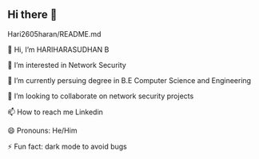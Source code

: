 ## Hi there 👋
Hari2605haran/README.md

👋 Hi, I’m HARIHARASUDHAN B 

👀 I’m interested in Network Security

🌱 I’m currently persuing degree in B.E Computer Science and Engineering

💞️ I’m looking to collaborate on network security projects

📫 How to reach me Linkedin

😄 Pronouns: He/Him

⚡ Fun fact: dark mode to avoid bugs


